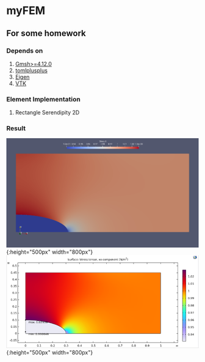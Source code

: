 # myFEM
## For some homework

### Depends on
1. [Gmsh>=4.12.0](https://gmsh.info/)
2. [tomlplusplus](https://github.com/marzer/tomlplusplus)
3. [Eigen](https://eigen.tuxfamily.org/)
4. [VTK](https://vtk.org/)

### Element Implementation
1. Rectangle Serendipity 2D

### Result
![This Project](image/StressXX.png){:height="500px" width="800px"}
![COMSOL](image/COMSOL_StressXX.png){:height="500px" width="800px"}